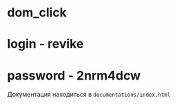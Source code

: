 # dom_click
# login - revike
# password - 2nrm4dcw


Документация находиться в `documentations/index.html`